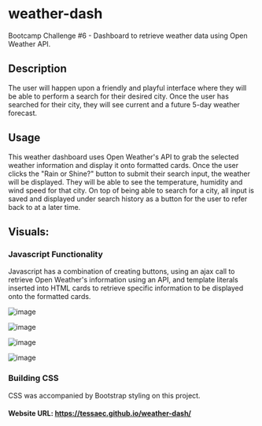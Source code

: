 # weather-dash
Bootcamp Challenge #6 - Dashboard to retrieve weather data using Open Weather API.

## Description
The user will happen upon a friendly and playful interface where they will be able to perform a search for their desired city. Once the user has searched for their city, they will see current and a future 5-day weather forecast.

## Usage
This weather dashboard uses Open Weather's API to grab the selected weather information and display it onto formatted cards. Once the user clicks the "Rain or Shine?" button to submit their search input, the weather will be displayed. They will be able to see the temperature, humidity and wind speed for that city. On top of being able to search for a city, all input is saved and displayed under search history as a button for the user to refer back to at a later time.

## Visuals:

### Javascript Functionality
Javascript has a combination of creating buttons, using an ajax call to retrieve Open Weather's information using an API, and template literals inserted into HTML cards to retrieve specific information to be displayed onto the formatted cards.


![image](https://user-images.githubusercontent.com/118077000/214485391-c46821ea-6365-412c-a095-87c188db3ca6.png)

![image](https://user-images.githubusercontent.com/118077000/214485544-e5c9a5ad-ef4a-42e1-936a-8fb0f4361e28.png)

![image](https://user-images.githubusercontent.com/118077000/214485682-02d7e77b-0bc7-4ba7-a653-e9edfab5bff3.png)

![image](https://user-images.githubusercontent.com/118077000/214485778-db148119-603d-47f0-95b5-5edcfdf30268.png)


### Building CSS
CSS was accompanied by Bootstrap styling on this project.

#### Website URL: https://tessaec.github.io/weather-dash/

